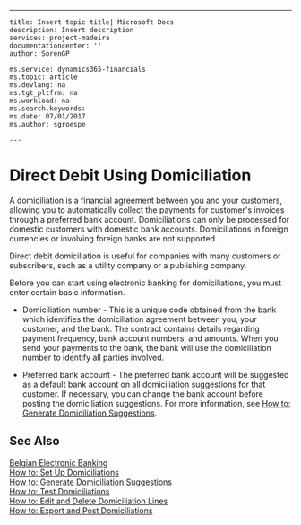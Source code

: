 ---
    title: Insert topic title| Microsoft Docs
    description: Insert description
    services: project-madeira
    documentationcenter: ''
    author: SorenGP

    ms.service: dynamics365-financials
    ms.topic: article
    ms.devlang: na
    ms.tgt_pltfrm: na
    ms.workload: na
    ms.search.keywords:
    ms.date: 07/01/2017
    ms.author: sgroespe

    ---
# Direct Debit Using Domiciliation
A domiciliation is a financial agreement between you and your customers, allowing you to automatically collect the payments for customer's invoices through a preferred bank account. Domiciliations can only be processed for domestic customers with domestic bank accounts. Domiciliations in foreign currencies or involving foreign banks are not supported.  
  
 Direct debit domiciliation is useful for companies with many customers or subscribers, such as a utility company or a publishing company.  
  
 Before you can start using electronic banking for domiciliations, you must enter certain basic information.  
  
-   Domiciliation number - This is a unique code obtained from the bank which identifies the domiciliation agreement between you, your customer, and the bank. The contract contains details regarding payment frequency, bank account numbers, and amounts. When you send your payments to the bank, the bank will use the domiciliation number to identify all parties involved.  
  
-   Preferred bank account - The preferred bank account will be suggested as a default bank account on all domiciliation suggestions for that customer. If necessary, you can change the bank account before posting the domiciliation suggestions. For more information, see [How to: Generate Domiciliation Suggestions](../how-to-generate-domiciliation-suggestions.md).  
  
## See Also  
 [Belgian Electronic Banking](../belgian-electronic-banking.md)   
 [How to: Set Up Domiciliations](../how-to-set-up-domiciliations.md)   
 [How to: Generate Domiciliation Suggestions](../how-to-generate-domiciliation-suggestions.md)   
 [How to: Test Domiciliations](../how-to-test-domiciliations.md)   
 [How to: Edit and Delete Domiciliation Lines](../how-to-edit-and-delete-domiciliation-lines.md)   
 [How to: Export and Post Domiciliations](../how-to-export-and-post-domiciliations.md)